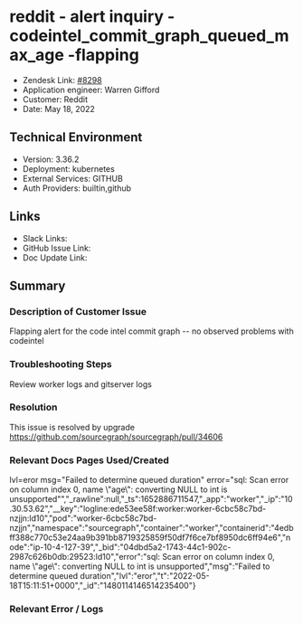 # reddit - alert inquiry - codeintel_commit_graph_queued_max_age -flapping <!-- Ticket Title  Hint: include keywords to make it searchable -->

- Zendesk Link: [#8298](https://sourcegraph.zendesk.com/agent/tickets/8298)
- Application engineer: Warren Gifford
- Customer: Reddit <!-- Redact if this contains personally identifying information -->
- Date: May 18, 2022

<!-- Data populated from integration, speak to Ben Gordon or Michael Bali if not working -->
<!-- During Internal team trial, fill missing data manually (we are waiting for all data to sync) -->

## Technical Environment
- Version: 3.36.2​
- Deployment: kubernetes
- External Services: GITHUB
- Auth Providers: builtin,github


## Links
<!-- Data for application engineer manual entry -->
- Slack Links:
- GitHub Issue Link:
- Doc Update Link:

## Summary
### Description of Customer Issue

Flapping alert for the code intel commit graph -- no observed problems with codeintel

### Troubleshooting Steps

Review worker logs and gitserver logs

### Resolution

This issue is resolved by upgrade 
https://github.com/sourcegraph/sourcegraph/pull/34606

### Relevant Docs Pages Used/Created

lvl=eror msg=\"Failed to determine queued duration\" error=\"sql: Scan error on column index 0, name \\\"age\\\": converting NULL to int is unsupported\"","_rawline":null,"_ts":1652886711547,"_app":"worker","_ip":"10.30.53.62","__key":"logline:ede53ee58f:worker:worker-6cbc58c7bd-nzjjn:ld10","pod":"worker-6cbc58c7bd-nzjjn","namespace":"sourcegraph","container":"worker","containerid":"4edbff388c770c53e24aa9b391bb8719325859f50df7f6ce7bf8950dc6ff94e6","node":"ip-10-4-127-39","_bid":"04dbd5a2-1743-44c1-902c-2987c626b0db:29523:ld10","error":"sql: Scan error on column index 0, name \\\"age\\\": converting NULL to int is unsupported","msg":"Failed to determine queued duration","lvl":"eror","t":"2022-05-18T15:11:51+0000","_id":"1480114146514235400"}


### Relevant Error / Logs
<!-- Please redact keys, tokens, and personal identifying information -->


<!-- Once complete, upload a copy to https://github.com/sourcegraph/support-tools-internal/tree/main/resolved-tickets as a .md file -->
<!-- Name the file 8298.md -->

